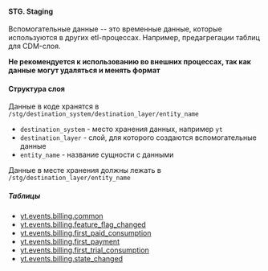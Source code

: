 #### STG. Staging

Вспомогательные данные -- это временные данные, которые используются в других etl-процессах. Например, предагрегации таблиц для CDM-слоя.

**Не рекомендуется к использованию во внешних процессах, так как данные могут удаляться и менять формат**

#### Структура слоя

Данные в коде хранятся в `/stg/destination_system/destination_layer/entity_name`

* `destination_system` - место хранения данных, например `yt`
* `destination_layer` - слой, для которого создаются вспомогательные данные
* `entity_name` - название сущности с данными

Данные в месте хранения должны лежать в `/stg/destination_layer/entity_name`

##### Таблицы

* [yt.events.billing.common](./yt/cdm/events/billing/common/README.md)
* [yt.events.billing.feature_flag_changed](./yt/cdm/events/billing/feature_flag_changed/README.md)
* [yt.events.billing.first_paid_consumption](./yt/cdm/events/billing/first_paid_consumption/README.md)
* [yt.events.billing.first_payment](./yt/cdm/events/billing/first_payment/README.md)
* [yt.events.billing.first_trial_consumption](./yt/cdm/events/billing/first_trial_consumption/README.md)
* [yt.events.billing.state_changed](./yt/cdm/events/billing/state_changed/README.md)
